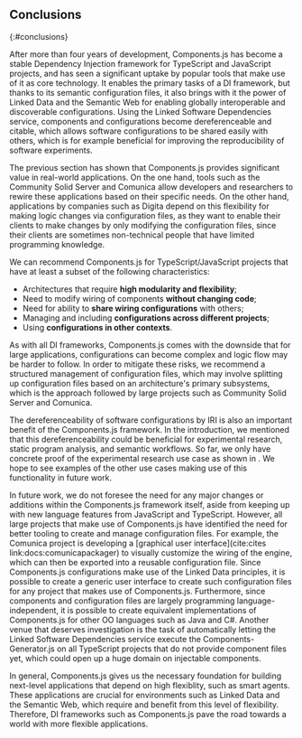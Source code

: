 ## Conclusions
{:#conclusions}

After more than four years of development, Components.js has become a stable Dependency Injection framework for TypeScript and JavaScript projects,
and has seen a significant uptake by popular tools that make use of it as core technology.
It enables the primary tasks of a DI framework,
but thanks to its semantic configuration files,
it also brings with it the power of Linked Data and the Semantic Web for enabling globally interoperable and discoverable configurations.
Using the Linked Software Dependencies service, components and configurations become dereferenceable and citable,
which allows software configurations to be shared easily with others,
which is for example beneficial for improving the reproducibility of software experiments.

The previous section has shown that Components.js provides significant value in real-world applications.
On the one hand, tools such as the Community Solid Server and Comunica allow developers and researchers to rewire these applications based on their specific needs.
On the other hand, applications by companies such as Digita depend on this flexibility for making logic changes via configuration files,
as they want to enable their clients to make changes by only modifying the configuration files,
since their clients are sometimes non-technical people that have limited programming knowledge.

We can recommend Components.js for TypeScript/JavaScript projects that have at least a subset of the following characteristics:

* Architectures that require **high modularity and flexibility**;
* Need to modify wiring of components **without changing code**;
* Need for ability to **share wiring configurations** with others;
* Managing and including **configurations across different projects**;
* Using **configurations in other contexts**.

As with all DI frameworks, Components.js comes with the downside that for large applications,
configurations can become complex and logic flow may be harder to follow.
In order to mitigate these risks, we recommend a structured management of configuration files,
which may involve splitting up configuration files based on an architecture's primary subsystems,
which is the approach followed by large projects such as Community Solid Server and Comunica.

The dereferenceability of software configurations by IRI is also an important benefit of the Components.js framework.
In the introduction, we mentioned that this dereferenceability could be beneficial for
experimental research, static program analysis, and semantic workflows.
So far, we only have concrete proof of the experimental research use case as shown in [](#usage-comunica).
We hope to see examples of the other use cases making use of this functionality in future work.

In future work, we do not foresee the need for any major changes or additions within the Components.js framework itself,
aside from keeping up with new language features from JavaScript and TypeScript.
However, all large projects that make use of Components.js have identified the need for better tooling to create and manage configuration files.
For example, the Comunica project is developing a [graphical user interface](cite:cites link:docs:comunicapackager)
to visually customize the wiring of the engine, which can then be exported into a reusable configuration file.
Since Components.js configurations make use of the Linked Data principles,
it is possible to create a generic user interface to create such configuration files for any project that makes use of Components.js.
Furthermore, since components and configuration files are largely programming language-independent,
it is possible to create equivalent implementations of Components.js for other OO languages such as Java and C#.
Another venue that deserves investigation is the task of automatically letting the Linked Software Dependencies service
execute the Components-Generator.js on all TypeScript projects that do not provide component files yet,
which could open up a huge domain on injectable components.

In general, Components.js gives us the necessary foundation for building next-level applications that depend on high flexiblity, such as smart agents.
These applications are crucial for environments such as Linked Data and the Semantic Web,
which require and benefit from this level of flexibility.
Therefore, DI frameworks such as Components.js pave the road towards a world with more flexible applications.
